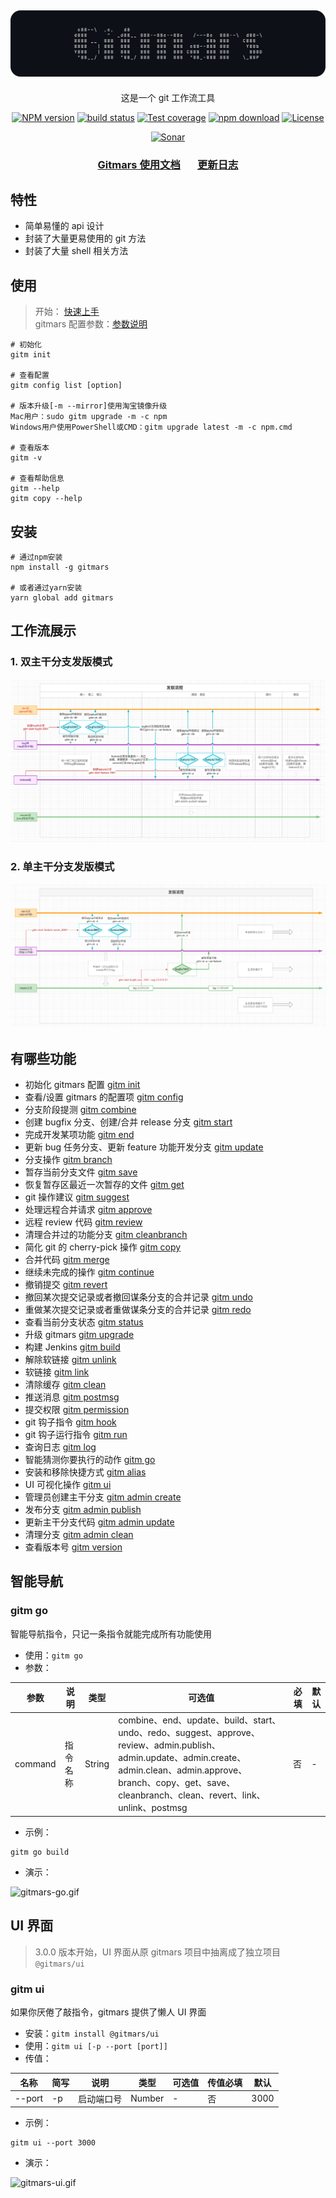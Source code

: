<div style="text-align: center;" align="center">

## ![logo.png](https://raw.githubusercontent.com/saqqdy/gitmars/master/static/img/logo.png)

</div>

<div style="text-align: center;" align="center">

这是一个 git 工作流工具

</div>

<div style="text-align: center; margin-bottom: 20px;" align="center">

[![NPM version][npm-image]][npm-url]
[![build status][travis-image]][travis-url]
[![Test coverage][codecov-image]][codecov-url]
[![npm download][download-image]][download-url]
[![License][license-image]][license-url]

[![Sonar][sonar-image]][sonar-url]

</div>

<div style="text-align: center; margin-bottom: 20px;" align="center">

### **[Gitmars 使用文档](http://www.saqqdy.com/gitmars/api/)**&nbsp; &nbsp; &nbsp; &nbsp;[更新日志](http://www.saqqdy.com/gitmars/changelog.html)

</div>

## 特性

- 简单易懂的 api 设计
- 封装了大量更易使用的 git 方法
- 封装了大量 shell 相关方法

## 使用

> 开始： [快速上手](http://www.saqqdy.com/gitmars/guide/getting-start.html)</br>
> gitmars 配置参数：[参数说明](http://www.saqqdy.com/gitmars/guide/basic-config.html)

```shell
# 初始化
gitm init

# 查看配置
gitm config list [option]

# 版本升级[-m --mirror]使用淘宝镜像升级
Mac用户：sudo gitm upgrade -m -c npm
Windows用户使用PowerShell或CMD：gitm upgrade latest -m -c npm.cmd

# 查看版本
gitm -v

# 查看帮助信息
gitm --help
gitm copy --help
```

## 安装

```shell
# 通过npm安装
npm install -g gitmars

# 或者通过yarn安装
yarn global add gitmars
```

## 工作流展示

### 1. 双主干分支发版模式

![gitmars-branch.png](https://raw.githubusercontent.com/saqqdy/gitmars/master/static/img/gitmars-branch.png)

### 2. 单主干分支发版模式

![gitmars-branch.png](https://raw.githubusercontent.com/saqqdy/gitmars/master/static/img/gitmars-branch2.png)

## 有哪些功能

- 初始化 gitmars 配置 [gitm init](http://www.saqqdy.com/gitmars/api/#gitm-init)
- 查看/设置 gitmars 的配置项 [gitm config](http://www.saqqdy.com/gitmars/api/#gitm-config)
- 分支阶段提测 [gitm combine](http://www.saqqdy.com/gitmars/api/#gitm-combine)
- 创建 bugfix 分支、创建/合并 release 分支 [gitm start](http://www.saqqdy.com/gitmars/api/#gitm-start)
- 完成开发某项功能 [gitm end](http://www.saqqdy.com/gitmars/api/#gitm-end)
- 更新 bug 任务分支、更新 feature 功能开发分支 [gitm update](http://www.saqqdy.com/gitmars/api/#gitm-update)
- 分支操作 [gitm branch](http://www.saqqdy.com/gitmars/api/#gitm-branch)
- 暂存当前分支文件 [gitm save](http://www.saqqdy.com/gitmars/api/#gitm-save)
- 恢复暂存区最近一次暂存的文件 [gitm get](http://www.saqqdy.com/gitmars/api/#gitm-get)
- git 操作建议 [gitm suggest](http://www.saqqdy.com/gitmars/api/#gitm-suggest)
- 处理远程合并请求 [gitm approve](http://www.saqqdy.com/gitmars/api/#gitm-approve)
- 远程 review 代码 [gitm review](http://www.saqqdy.com/gitmars/api/#gitm-review)
- 清理合并过的功能分支 [gitm cleanbranch](http://www.saqqdy.com/gitmars/api/#gitm-cleanbranch)
- 简化 git 的 cherry-pick 操作 [gitm copy](http://www.saqqdy.com/gitmars/api/#gitm-copy)
- 合并代码 [gitm merge](http://www.saqqdy.com/gitmars/api/#gitm-merge)
- 继续未完成的操作 [gitm continue](http://www.saqqdy.com/gitmars/api/#gitm-continue)
- 撤销提交 [gitm revert](http://www.saqqdy.com/gitmars/api/#gitm-revert)
- 撤回某次提交记录或者撤回谋条分支的合并记录 [gitm undo](http://www.saqqdy.com/gitmars/api/#gitm-undo)
- 重做某次提交记录或者重做谋条分支的合并记录 [gitm redo](http://www.saqqdy.com/gitmars/api/#gitm-redo)
- 查看当前分支状态 [gitm status](http://www.saqqdy.com/gitmars/api/#gitm-status)
- 升级 gitmars [gitm upgrade](http://www.saqqdy.com/gitmars/api/#gitm-upgrade)
- 构建 Jenkins [gitm build](http://www.saqqdy.com/gitmars/api/#gitm-build)
- 解除软链接 [gitm unlink](http://www.saqqdy.com/gitmars/api/#gitm-unlink)
- 软链接 [gitm link](http://www.saqqdy.com/gitmars/api/#gitm-link)
- 清除缓存 [gitm clean](http://www.saqqdy.com/gitmars/api/#gitm-clean)
- 推送消息 [gitm postmsg](http://www.saqqdy.com/gitmars/api/#gitm-postmsg)
- 提交权限 [gitm permission](http://www.saqqdy.com/gitmars/api/#gitm-permission)
- git 钩子指令 [gitm hook](http://www.saqqdy.com/gitmars/api/#gitm-hook)
- git 钩子运行指令 [gitm run](http://www.saqqdy.com/gitmars/api/#gitm-run)
- 查询日志 [gitm log](http://www.saqqdy.com/gitmars/api/#gitm-log)
- 智能猜测你要执行的动作 [gitm go](http://www.saqqdy.com/gitmars/api/#gitm-go)
- 安装和移除快捷方式 [gitm alias](http://www.saqqdy.com/gitmars/api/#gitm-alias)
- UI 可视化操作 [gitm ui](http://www.saqqdy.com/gitmars/api/#gitm-ui)
- 管理员创建主干分支 [gitm admin create](http://www.saqqdy.com/gitmars/api/#gitm-admin-create)
- 发布分支 [gitm admin publish](http://www.saqqdy.com/gitmars/api/#gitm-admin-publish)
- 更新主干分支代码 [gitm admin update](http://www.saqqdy.com/gitmars/api/#gitm-admin-update)
- 清理分支 [gitm admin clean](http://www.saqqdy.com/gitmars/api/#gitm-admin-clean)
- 查看版本号 [gitm version](http://www.saqqdy.com/gitmars/api/#gitm-version)

## 智能导航

### gitm go

智能导航指令，只记一条指令就能完成所有功能使用

- 使用：`gitm go`
- 参数：

| 参数    | 说明     | 类型   | 可选值                                                                                                                                                                                                                      | 必填 | 默认 |
| ------- | -------- | ------ | --------------------------------------------------------------------------------------------------------------------------------------------------------------------------------------------------------------------------- | ---- | ---- |
| command | 指令名称 | String | combine、end、update、build、start、undo、redo、suggest、approve、review、admin.publish、admin.update、admin.create、admin.clean、admin.approve、branch、copy、get、save、cleanbranch、clean、revert、link、unlink、postmsg | 否   | -    |

- 示例：

```shell
gitm go build
```

- 演示：

![gitmars-go.gif](https://raw.githubusercontent.com/saqqdy/gitmars/master/static/img/gitmars-go.gif)

## UI 界面

> 3.0.0 版本开始，UI 界面从原 gitmars 项目中抽离成了独立项目`@gitmars/ui`

### gitm ui

如果你厌倦了敲指令，gitmars 提供了懒人 UI 界面

- 安装：`gitm install @gitmars/ui`
- 使用：`gitm ui [-p --port [port]]`
- 传值：

| 名称   | 简写 | 说明       | 类型   | 可选值 | 传值必填 | 默认 |
| ------ | ---- | ---------- | ------ | ------ | -------- | ---- |
| --port | -p   | 启动端口号 | Number | -      | 否       | 3000 |

- 示例：

```shell
gitm ui --port 3000
```

- 演示：

![gitmars-ui.gif](https://raw.githubusercontent.com/saqqdy/gitmars/master/static/img/gitmars-ui.gif)

[npm-image]: https://img.shields.io/npm/v/gitmars.svg?style=flat-square
[npm-url]: https://npmjs.com/package/gitmars
[travis-image]: https://travis-ci.com/saqqdy/gitmars.svg?branch=master
[travis-url]: https://travis-ci.com/saqqdy/gitmars
[codecov-image]: https://img.shields.io/codecov/c/github/saqqdy/gitmars.svg?style=flat-square
[codecov-url]: https://codecov.io/github/saqqdy/gitmars?branch=master
[download-image]: https://img.shields.io/npm/dm/gitmars.svg?style=flat-square
[download-url]: https://npmjs.com/package/gitmars
[license-image]: https://img.shields.io/badge/License-GPL-blue.svg
[license-url]: LICENSE
[sonar-image]: https://sonarcloud.io/api/project_badges/quality_gate?project=saqqdy_gitmars
[sonar-url]: https://sonarcloud.io/dashboard?id=saqqdy_gitmars

